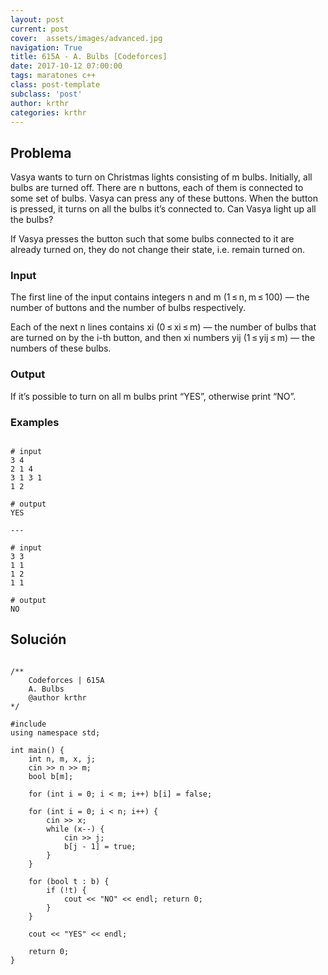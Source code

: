 ```yaml
---
layout: post
current: post
cover:  assets/images/advanced.jpg
navigation: True
title: 615A - A. Bulbs [Codeforces]
date: 2017-10-12 07:00:00
tags: maratones c++
class: post-template
subclass: 'post'
author: krthr
categories: krthr
---
```


## Problema
Vasya wants to turn on Christmas lights consisting of m bulbs. Initially, all bulbs are turned off. There are n buttons, each of them is connected to some set of bulbs. Vasya can press any of these buttons. When the button is pressed, it turns on all the bulbs it’s connected to. Can Vasya light up all the bulbs?

If Vasya presses the button such that some bulbs connected to it are already turned on, they do not change their state, i.e. remain turned on.

### Input
The first line of the input contains integers n and m (1 ≤ n, m ≤ 100) — the number of buttons and the number of bulbs respectively.

Each of the next n lines contains xi (0 ≤ xi ≤ m) — the number of bulbs that are turned on by the i-th button, and then xi numbers yij (1 ≤ yij ≤ m) — the numbers of these bulbs.

### Output
If it’s possible to turn on all m bulbs print “YES”, otherwise print “NO”.

### Examples

<pre><code>
# input
3 4
2 1 4
3 1 3 1
1 2

# output
YES

---

# input
3 3
1 1
1 2
1 1

# output
NO
</code></pre>

## Solución

<pre><code class="c++">
/**
    Codeforces | 615A
    A. Bulbs
    @author krthr
*/

#include <bits/stdc++.h>
using namespace std;

int main() {
    int n, m, x, j;
    cin >> n >> m;
    bool b[m];

    for (int i = 0; i < m; i++) b[i] = false;

    for (int i = 0; i < n; i++) {
        cin >> x;
        while (x--) {
            cin >> j;
            b[j - 1] = true;
        }
    }

    for (bool t : b) {
        if (!t) {
            cout << "NO" << endl; return 0;
        }
    }

    cout << "YES" << endl;

    return 0;
}
</code></pre>


